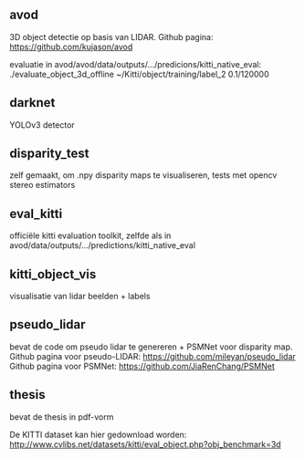 ## avod			
3D object detectie op basis van LIDAR. 
Github pagina: https://github.com/kujason/avod

evaluatie in avod/avod/data/outputs/.../predicions/kitti_native_eval: 
	./evaluate_object_3d_offline ~/Kitti/object/training/label_2 0.1/120000
	
## darknet		
YOLOv3 detector

## disparity_test
zelf gemaakt, om .npy disparity maps te visualiseren, tests met opencv stereo estimators

## eval_kitti		
officiële kitti evaluation toolkit, zelfde als in avod/data/outputs/.../predictions/kitti_native_eval

## kitti_object_vis
visualisatie van lidar beelden + labels

## pseudo_lidar
bevat de code om pseudo lidar te genereren + PSMNet voor disparity map.
Github pagina voor pseudo-LIDAR: https://github.com/mileyan/pseudo_lidar
Github pagina voor PSMNet: https://github.com/JiaRenChang/PSMNet

## thesis	
bevat de thesis in pdf-vorm

De KITTI dataset kan hier gedownload worden: http://www.cvlibs.net/datasets/kitti/eval_object.php?obj_benchmark=3d
